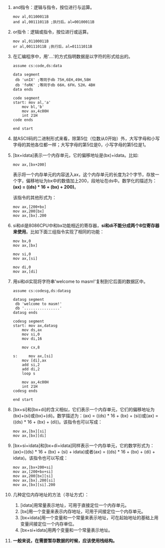 1. and指令：逻辑与指令，按位进行与运算。

   ```assembly
   mov al,01100011B
   and al,00111011B ;执行后，al=00100011B
   ```

2. or指令：逻辑或指令，按位进行或运算。

   ```assembly
   mov al,01100011B
   or al,00111011B ;执行后，al=01111011B
   ```

3. 在汇编程序中，用'....'的方式指明数据是以字符的形式给出的。

   ```assembly
   assume cs:code,ds:data
   
   data segment
   	db 'unIX' ;等同于db 75H,6EH,49H,58H
   	db 'foRK' ;等同于db 66H，6FH，52H，4BH
   data ends
   
   code segment
   start: mov al,'a'
   	   mov bl,'b'
   	   mov ax,4c00H
   	   int 21H
   code ends
   
   end start
   ```

4. 就ASCII码的二进制形式来看，除第5位（位数从0开始）外，大写字母和小写字母的其他各位都一样；大写字母的第5位是0，小写字母的第5位是1。

5. [bx+idata]表示一个内存单元，它的偏移地址是(bx)+idata。比如:

   ```assembly
   mov ax,[bx+200]
   ```

   表示将一个内存单元的内容送入ax，这个内存单元的长度为2个字节，存放一个字，偏移地址为bx中的数值加上200，段地址在ds中。数学化的描述为：**(ax) = ((ds) * 16 + (bx) + 200)**。

   该指令的其他形式为：

   ```assembly
   mov ax,[200+bx]
   mov ax,200[bx]
   mov ax,[bx].200
   ```

6. si和di是8086CPU中和bx功能相近的寄存器，**si和di不能分成两个8位寄存器来使用**。比如下面三组指令实现了相同的功能：

   ```assembly
   mov bx,0
   mov ax,[bx]
   
   mov si,0
   mov ax,[si]
   
   mov di,0
   mov ax,[di]
   ```

7. 用si和di实现将字符串'welcome to masm!'复制到它后面的数据区中。

   ```assembly
   assume cs:codesg,ds:datasg
   
   datasg segment
   	db 'welcome to masm!'
   	db '................'
   datasg ends
   
   codesg segment
   start: mov ax,datasg
   	   mov ds,ax
   	   mov si,0
   	   mov di,16
   	   
   	   mov cx,8
   	   
   s:     mov ax,[si]
   	   mov [di],ax
   	   add si,2
   	   add di,2
   	   loop s
   	   
   	   mov ax,4c00H
   	   int 21H
   codesg ends
   
   end start
   ```

8. [bx+si]和[bx+di]的含义相似，它们表示一个内存单元，它们的偏移地址为(bx)+(si)或(bx)+(di)。数学描述为：(ax) = ((ds) * 16 + (bx) + (si))或(ax) = ((ds) * 16 + (bx) + (di))。该指令也可以写成：

   ```assembly
   mov ax,[bx][si]
   mov ax,[bx][di]
   ```

9. [bx+si+idata]和[bx+di+idata]同样表示一个内存单元，它的数学形式为：(ax)=((ds) * 16 + (bx) + (si) + idata)或者(ax) = ((ds) * 16 + (bx) + (di) + idata)。该指令也可以写成：

   ```assembly
   mov ax,[bx+200+si]
   mov ax,[200+bx+si]
   mov ax,200[bx][si]
   mov ax,[bx].200[si]
   mov ax,[bx][si].200
   ```

10. 几种定位内存地址的方法（寻址方式）：

    1. [idata]用常量表示地址，可用于直接定位一个内存单元。
    2. [bx]用一个变量来表示内存地址，可用于间接定位一个内存单元。
    3. [bx+idata]用一个变量和一个常量来表示地址，可在起始地址的基础上用变量间接定位一个内存单位。
    4. [bx+si+idata]用两个变量和一个常量表示地址。

11. **一般来说，在需要暂存数据的时候，应该使用栈结构。**













